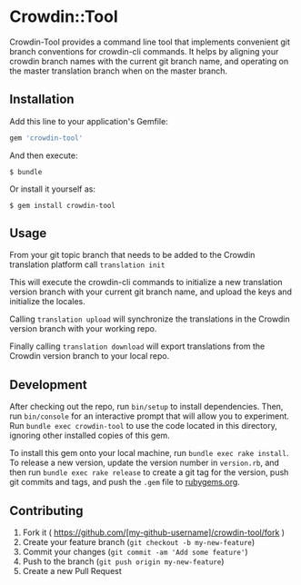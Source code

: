 # Crowdin::Tool

Crowdin-Tool provides a command line tool that implements convenient git branch conventions for crowdin-cli commands. It helps by aligning your
crowdin branch names with the current git branch name, and operating on the master translation branch when on the master branch.

## Installation

Add this line to your application's Gemfile:

```ruby
gem 'crowdin-tool'
```

And then execute:

    $ bundle

Or install it yourself as:

    $ gem install crowdin-tool

## Usage

From your git topic branch that needs to be added to the Crowdin translation platform call
```translation init```

This will execute the crowdin-cli commands to initialize a new translation version branch with your current git branch name, and upload the keys and initialize the locales.

Calling
```translation upload```
will synchronize the translations in the Crowdin version branch with your working repo.

Finally calling
```translation download```
will export translations from the Crowdin version branch to your local repo.


## Development

After checking out the repo, run `bin/setup` to install dependencies. Then, run `bin/console` for an interactive prompt that will allow you to experiment. Run `bundle exec crowdin-tool` to use the code located in this directory, ignoring other installed copies of this gem.

To install this gem onto your local machine, run `bundle exec rake install`. To release a new version, update the version number in `version.rb`, and then run `bundle exec rake release` to create a git tag for the version, push git commits and tags, and push the `.gem` file to [rubygems.org](https://rubygems.org).

## Contributing

1. Fork it ( https://github.com/[my-github-username]/crowdin-tool/fork )
2. Create your feature branch (`git checkout -b my-new-feature`)
3. Commit your changes (`git commit -am 'Add some feature'`)
4. Push to the branch (`git push origin my-new-feature`)
5. Create a new Pull Request
